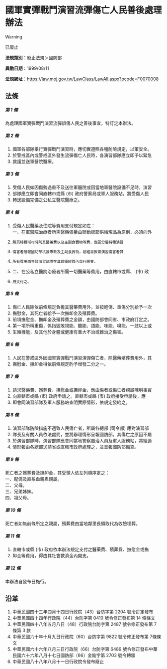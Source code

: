 # 國軍實彈戰鬥演習流彈傷亡人民善後處理辦法


> [!WARNING]
> 已廢止


**法規類別**：廢止法規＞國防部

**異動日期**：1999/08/11  

**法規網址**：https://law.moj.gov.tw/LawClass/LawAll.aspx?pcode=F0070008



## 法條
##### 第 1 條
為處理國軍實彈戰鬥演習流彈誤傷人民之善後事宜，特訂定本辦法。

##### 第 2 條
1. 國軍各部隊舉行實彈戰鬥演習時，應切實遵照各種防險規定，以策安全。
1. 於警戒區內或警戒區外發生流彈傷亡人民時，各演習部隊應立即予以緊急
1. 救護並送軍醫院醫療。

##### 第 3 條
1. 受傷人民如因傷勢過重不及送往軍醫院或因當地軍醫院設備不足時，演習
1. 部隊應立即會同直轄市或縣 (市) 政府警察局或軍人服務站，將受傷人民
1. 轉送設備完備之公私立醫院醫療之。

##### 第 4 條
1. 受傷人民醫藥及住院等費用支付規定如左：  
一、在軍醫院治療者所需醫藥儘量由聯勤總部供給現品為原則，必須向外
1.     購買特種衛材時則其醫藥費以及主副食實物等費，應區分屬特種演習
1.     傷害者層報國防部核發專款及主副食實物，屬經常教育演習傷害者其
1.     所有費用由各該演習部隊在其額領經費內自行開支。
1. 二、在公私立醫院治療者所需一切醫藥等費用，由直轄市或縣、 (市) 政
1.     府支付之。

##### 第 5 條
1. 傷亡人民除依前條規定負擔其醫藥費用外，並按輕傷、重傷分別給予一次
1. 撫慰金，其死亡者給予一次撫卹金及殯葬費。
1. 前項撫慰金、撫卹金及殯葬費之金額，由國防部會同省、市政府訂定之。
1. 第一項所稱重傷，係指毀敗視能、聽能、語能、味能、嗅能，一肢以上或
1. 生殖機能，及其他於身體或健康有重大不治或難治之傷害。

##### 第 6 條
1. 人民在警戒區外因國軍實彈戰鬥演習演彈傷亡者，除醫藥殯葬費用外，其
1. 撫慰金、撫卹金得依前條規定酌予增發二分之一。

##### 第 7 條
1. 請求醫藥費、殯葬費、撫慰金或撫卹金，應由傷者或傷亡者親屬陳明事實
1. 向直轄市或縣 (市) 政府申請之。直轄市或縣 (市) 政府接受申請後，應
1. 即會同演習部隊及軍人服務站查明實際情形，依規定發給之。

##### 第 8 條
1. 演習部隊防險措施不週致人民傷亡者，所屬各總部 (司令部) 應對演習部
1. 隊長及有關人員依法處罰，並將辦理情形呈報國防部。其傷亡之原因不屬
1. 於演習部隊時，演習部隊應會同當地警察自治人員及軍人服務站，將經過
1. 情形報由各總部送請省或直轄市政府處理之，並呈報國防部備查。

##### 第 9 條
死亡者之殯葬費及撫卹金，其受領人依左列順序定之：  
一、配偶及直系血親卑親屬。  
二、父母。  
三、兄弟姊妹。  
四、祖父母。

##### 第 10 條
死亡者如無前條所定之親屬，殯葬費由當地鄰里長領取代為收殮埋葬。

##### 第 11 條
1. 直轄市或縣 (市) 政府依本辦法規定支付之醫藥費、殯葬費、撫慰金或撫
1. 卹金等費用，得由其社會救濟金內開支。

##### 第 12 條
本辦法自發布日施行。

## 沿革
1. 中華民國四十三年四月十四日行政院（43）台防字第 2204 號令訂定發布
1. 中華民國四十四年行政院（44）台防字第 0410 號令修正發布第 14 條條文
1. 中華民國四十八年五月八日（48）行政院台防字第 2487 號令修正發布第 7  條第 3  款
1. 中華民國六十年十月九日行政院（60）台防字第 9822 號令修正發布第 7條條文
1. 中華民國六十六年八月三日行政院（66）台防字第 6489 號令修正發布中華民國六十六年八月十七日國防部（66）金銓字第 2703 號令轉頒
1. 中華民國八十八年八月十一日行政院令發布廢止
